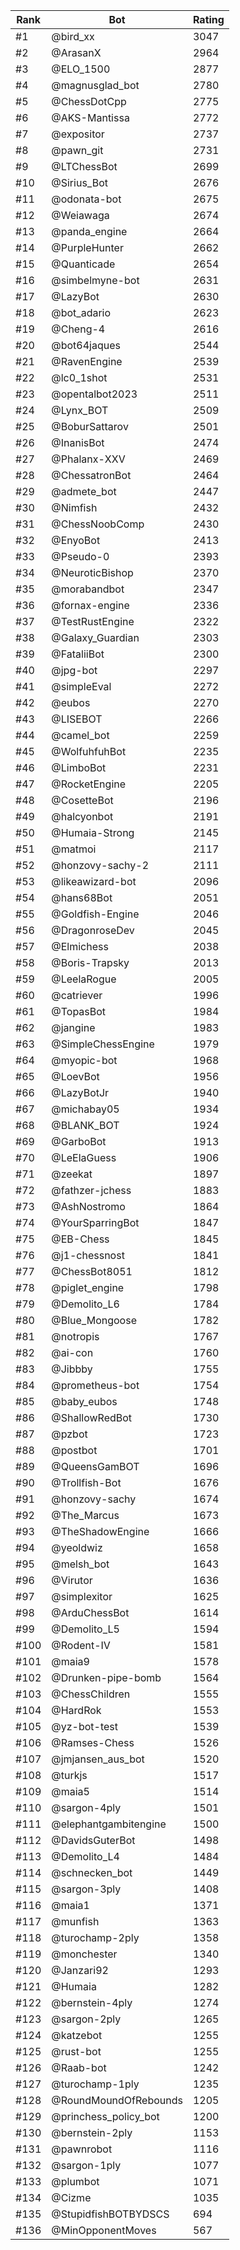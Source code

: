 Rank|Bot|Rating
---|---|---
#1|@bird_xx|3047
#2|@ArasanX|2964
#3|@ELO_1500|2877
#4|@magnusglad_bot|2780
#5|@ChessDotCpp|2775
#6|@AKS-Mantissa|2772
#7|@expositor|2737
#8|@pawn_git|2731
#9|@LTChessBot|2699
#10|@Sirius_Bot|2676
#11|@odonata-bot|2675
#12|@Weiawaga|2674
#13|@panda_engine|2664
#14|@PurpleHunter|2662
#15|@Quanticade|2654
#16|@simbelmyne-bot|2631
#17|@LazyBot|2630
#18|@bot_adario|2623
#19|@Cheng-4|2616
#20|@bot64jaques|2544
#21|@RavenEngine|2539
#22|@lc0_1shot|2531
#23|@opentalbot2023|2511
#24|@Lynx_BOT|2509
#25|@BoburSattarov|2501
#26|@InanisBot|2474
#27|@Phalanx-XXV|2469
#28|@ChessatronBot|2464
#29|@admete_bot|2447
#30|@Nimfish|2432
#31|@ChessNoobComp|2430
#32|@EnyoBot|2413
#33|@Pseudo-0|2393
#34|@NeuroticBishop|2370
#35|@morabandbot|2347
#36|@fornax-engine|2336
#37|@TestRustEngine|2322
#38|@Galaxy_Guardian|2303
#39|@FataliiBot|2300
#40|@jpg-bot|2297
#41|@simpleEval|2272
#42|@eubos|2270
#43|@LISEBOT|2266
#44|@camel_bot|2259
#45|@WolfuhfuhBot|2235
#46|@LimboBot|2231
#47|@RocketEngine|2205
#48|@CosetteBot|2196
#49|@halcyonbot|2191
#50|@Humaia-Strong|2145
#51|@matmoi|2117
#52|@honzovy-sachy-2|2111
#53|@likeawizard-bot|2096
#54|@hans68Bot|2051
#55|@Goldfish-Engine|2046
#56|@DragonroseDev|2045
#57|@Elmichess|2038
#58|@Boris-Trapsky|2013
#59|@LeelaRogue|2005
#60|@catriever|1996
#61|@TopasBot|1984
#62|@jangine|1983
#63|@SimpleChessEngine|1979
#64|@myopic-bot|1968
#65|@LoevBot|1956
#66|@LazyBotJr|1940
#67|@michabay05|1934
#68|@BLANK_BOT|1924
#69|@GarboBot|1913
#70|@LeElaGuess|1906
#71|@zeekat|1897
#72|@fathzer-jchess|1883
#73|@AshNostromo|1864
#74|@YourSparringBot|1847
#75|@EB-Chess|1845
#76|@j1-chessnost|1841
#77|@ChessBot8051|1812
#78|@piglet_engine|1798
#79|@Demolito_L6|1784
#80|@Blue_Mongoose|1782
#81|@notropis|1767
#82|@ai-con|1760
#83|@Jibbby|1755
#84|@prometheus-bot|1754
#85|@baby_eubos|1748
#86|@ShallowRedBot|1730
#87|@pzbot|1723
#88|@postbot|1701
#89|@QueensGamBOT|1696
#90|@Trollfish-Bot|1676
#91|@honzovy-sachy|1674
#92|@The_Marcus|1673
#93|@TheShadowEngine|1666
#94|@yeoldwiz|1658
#95|@melsh_bot|1643
#96|@Virutor|1636
#97|@simplexitor|1625
#98|@ArduChessBot|1614
#99|@Demolito_L5|1594
#100|@Rodent-IV|1581
#101|@maia9|1578
#102|@Drunken-pipe-bomb|1564
#103|@ChessChildren|1555
#104|@HardRok|1553
#105|@yz-bot-test|1539
#106|@Ramses-Chess|1526
#107|@jmjansen_aus_bot|1520
#108|@turkjs|1517
#109|@maia5|1514
#110|@sargon-4ply|1501
#111|@elephantgambitengine|1500
#112|@DavidsGuterBot|1498
#113|@Demolito_L4|1484
#114|@schnecken_bot|1449
#115|@sargon-3ply|1408
#116|@maia1|1371
#117|@munfish|1363
#118|@turochamp-2ply|1358
#119|@monchester|1340
#120|@Janzari92|1293
#121|@Humaia|1282
#122|@bernstein-4ply|1274
#123|@sargon-2ply|1265
#124|@katzebot|1255
#125|@rust-bot|1255
#126|@Raab-bot|1242
#127|@turochamp-1ply|1235
#128|@RoundMoundOfRebounds|1205
#129|@princhess_policy_bot|1200
#130|@bernstein-2ply|1153
#131|@pawnrobot|1116
#132|@sargon-1ply|1077
#133|@plumbot|1071
#134|@Cizme|1035
#135|@StupidfishBOTBYDSCS|694
#136|@MinOpponentMoves|567
